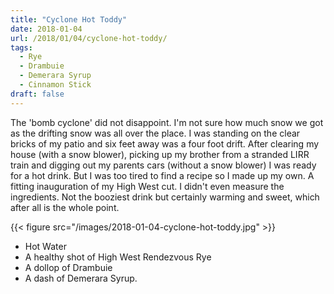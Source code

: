 ```yaml
---
title: "Cyclone Hot Toddy"
date: 2018-01-04
url: /2018/01/04/cyclone-hot-toddy/
tags:
  - Rye
  - Drambuie
  - Demerara Syrup
  - Cinnamon Stick
draft: false
---
```


The 'bomb cyclone' did not disappoint. I'm not sure how much snow we got as the drifting snow was all over the place. I was standing on the clear bricks of my patio and six feet away was a four foot drift. After clearing my house (with a snow blower), picking up my brother from a stranded LIRR train and digging out my parents cars (without a snow blower) I was ready for a hot drink. But I was too tired to find a recipe so I made up my own. A fitting inauguration of my High West cut. I didn't even measure the ingredients. Not the booziest drink but certainly warming and sweet, which after all is the whole point.

{{< figure src="/images/2018-01-04-cyclone-hot-toddy.jpg" >}}

* Hot Water
* A healthy shot of High West Rendezvous Rye
* A dollop of Drambuie
* A dash of Demerara Syrup.


